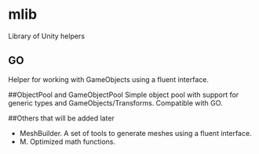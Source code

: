# mlib
Library of Unity helpers

## GO
Helper for working with GameObjects using a fluent interface.

##ObjectPool and GameObjectPool
Simple object pool with support for generic types and GameObjects/Transforms. Compatible with GO.

##Others that will be added later

* MeshBuilder. A set of tools to generate meshes using a fluent interface.
* M. Optimized math functions.
